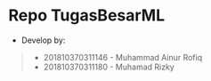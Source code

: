 # Repo TugasBesarML
- Develop by:
> - 201810370311146 - Muhammad Ainur Rofiq
> - 201810370311180 - Muhamad Rizky
